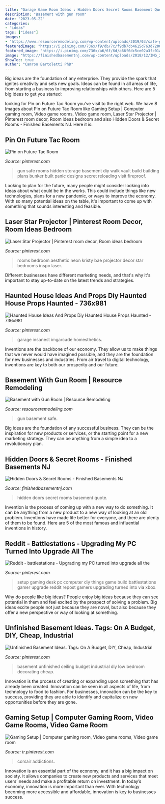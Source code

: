 ```yaml
---
title: "Garage Game Room Ideas : Hidden Doors Secret Rooms Basement Quote"
description: "Basement with gun room"
date: "2023-05-22"
categories:
- "ideas"
tags: ["ideas"]
images:
- "https://www.resourceremodeling.com/wp-content/uploads/2019/03/safe-gun-room.jpg"
featuredImage: "https://i.pinimg.com/736x/f9/db/7c/f9db7cb4615d763d720056e83e106347.jpg"
featured_image: "https://i.pinimg.com/736x/a6/6f/6d/a66f6dc5ce02a3fc01ad2c02fff49c67.jpg"
image: "https://finishedbasementnj.com/wp-content/uploads/2018/12/IMG_2894.jpg"
ShowToc: true
author: "Camron Bartoletti PhD"
---
```



Big ideas are the foundation of any enterprise. They provide the spark that ignites creativity and sets new goals. Ideas can be found in all areas of life, from starting a business to improving relationships with others. Here are 5 big ideas to get you started:

	

		
looking for Pin on Future Tac Room you've visit to the right web. We have 8 Images about Pin on Future Tac Room like Gaming Setup | Computer gaming room, Video game rooms, Video game room, Laser Star Projector | Pinterest room decor, Room ideas bedroom and also Hidden Doors &amp; Secret Rooms - Finished Basements NJ. Here it is:
		
    
## Pin On Future Tac Room

<img loading=lazy src="https://i.pinimg.com/736x/cf/72/29/cf72294474144debd6d34fbad2e08f4f.jpg" onerror="this.onerror=null;this.src='https://tse1.mm.bing.net/th?id=OIP.hHDjQi5BuQKTZO1v8GxawgHaJ3&amp;pid=15.1';" alt="Pin on Future Tac Room">

_Source: pinterest.com_

>gun safe rooms hidden storage basement diy walk vault build building plans bunker built panic designs secret reloading visit fireproof. 

	

Looking to plan for the future, many people might consider looking into ideas about what could be in the works. This could include things like new technologies, plans for a new pandemic, or ways to improve the economy. With so many potential ideas on the table, it's important to come up with something that sounds interesting and feasible.

    
## Laser Star Projector | Pinterest Room Decor, Room Ideas Bedroom

<img loading=lazy src="https://i.pinimg.com/736x/32/a2/eb/32a2eb3ed3b08849f12d28470d455323.jpg" onerror="this.onerror=null;this.src='https://tse2.mm.bing.net/th?id=OIP.HXI45uLrg_yRKxm1qQhmTwHaJ3&amp;pid=15.1';" alt="Laser Star Projector | Pinterest room decor, Room ideas bedroom">

_Source: pinterest.com_

>rooms bedroom aesthetic neon kristy bae projector decor star bedrooms inspo laser. 

	

Different businesses have different marketing needs, and that's why it's important to stay up-to-date on the latest trends and strategies.

    
## Haunted House Ideas And Props Diy Haunted House Props Haunted - 736x981

<img loading=lazy src="https://i.pinimg.com/736x/8d/59/5d/8d595dd652cea69b29ccbdd323993df9.jpg" onerror="this.onerror=null;this.src='https://tse3.mm.bing.net/th?id=OIP.wpiMX824aTZ9u0WImzugDQHaJ3&amp;pid=15.1';" alt="Haunted House Ideas And Props Diy Haunted House Props Haunted - 736x981">

_Source: pinterest.com_

>garage insanest imgarcade homesthetics. 

	

Inventions are the backbone of our economy. They allow us to make things that we never would have imagined possible, and they are the foundation for new businesses and industries. From air travel to digital technology, inventions are key to both our prosperity and our future.

    
## Basement With Gun Room | Resource Remodeling

<img loading=lazy src="https://www.resourceremodeling.com/wp-content/uploads/2019/03/safe-gun-room.jpg" onerror="this.onerror=null;this.src='https://tse3.mm.bing.net/th?id=OIP.TeCaTQyxq2bfaN-wZ1pfLQHaJ4&amp;pid=15.1';" alt="Basement with Gun Room | Resource Remodeling">

_Source: resourceremodeling.com_

>gun basement safe. 

	

Big ideas are the foundation of any successful business. They can be the inspiration for new products or services, or the starting point for a new marketing strategy. They can be anything from a simple idea to a revolutionary plan.

    
## Hidden Doors &amp; Secret Rooms - Finished Basements NJ

<img loading=lazy src="https://finishedbasementnj.com/wp-content/uploads/2018/12/IMG_2894.jpg" onerror="this.onerror=null;this.src='https://tse3.mm.bing.net/th?id=OIP.hCmTZO_MVwONsgK5qjz4KAHaJ4&amp;pid=15.1';" alt="Hidden Doors &amp; Secret Rooms - Finished Basements NJ">

_Source: finishedbasementnj.com_

>hidden doors secret rooms basement quote. 

	

Invention is the process of coming up with a new way to do something. It can be anything from a new product to a new way of looking at an old problem. Inventions have made life better for everyone, and there are plenty of them to be found. Here are 5 of the most famous and influential inventions in history.

    
## Reddit - Battlestations - Upgrading My PC Turned Into Upgrade All The

<img loading=lazy src="https://i.pinimg.com/736x/f9/db/7c/f9db7cb4615d763d720056e83e106347.jpg" onerror="this.onerror=null;this.src='https://tse2.mm.bing.net/th?id=OIP.-sCA_rlujPYalbsrzWocOAHaJ3&amp;pid=15.1';" alt="Reddit - battlestations - Upgrading my PC turned into upgrade all the">

_Source: pinterest.com_

>setup gaming desk pc computer diy things game build battlestations gamer upgrade reddit repost gamers upgrading turned into via xbox. 

	

Why do people like big ideas?
People enjoy big ideas because they can see potential in them and feel excited by the prospect of solving a problem. Big ideas excite people not just because they are novel, but also because they offer a new perspective or way of looking at something.

    
## Unfinished Basement Ideas. Tags: On A Budget, DIY, Cheap, Industrial

<img loading=lazy src="https://i.pinimg.com/736x/17/1e/e4/171ee464b94effc08b8c0fba0196b3d4.jpg" onerror="this.onerror=null;this.src='https://tse4.mm.bing.net/th?id=OIP.e-vBqSKU0q8HPGATATB19AHaHa&amp;pid=15.1';" alt="Unfinished Basement Ideas. Tags: On A Budget, DIY, Cheap, Industrial">

_Source: pinterest.com_

>basement unfinished ceiling budget industrial diy low bedroom decorating cheap. 

	

Innovation is the process of creating or expanding upon something that has already been created. Innovation can be seen in all aspects of life, from technology to food to fashion. For businesses, innovation can be the key to success, providing they are able to identify and capitalize on new opportunities before they are gone.

    
## Gaming Setup | Computer Gaming Room, Video Game Rooms, Video Game Room

<img loading=lazy src="https://i.pinimg.com/736x/a6/6f/6d/a66f6dc5ce02a3fc01ad2c02fff49c67.jpg" onerror="this.onerror=null;this.src='https://tse2.mm.bing.net/th?id=OIP.emAPYUs8tdzKGVcWeG_UCwHaJ3&amp;pid=15.1';" alt="Gaming Setup | Computer gaming room, Video game rooms, Video game room">

_Source: tr.pinterest.com_

>corsair addictions. 

	

Innovation is an essential part of the economy, and it has a big impact on society. It allows companies to create new products and services that meet users’ needs and make a profitable return on investment. In today’s economy, innovation is more important than ever. With technology becoming more accessible and affordable, innovation is key to businesses success.

